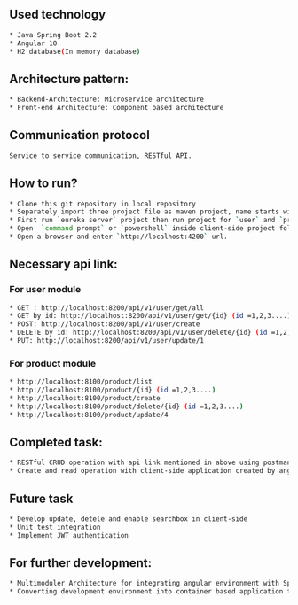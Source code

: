 ## Used technology
```bash
* Java Spring Boot 2.2
* Angular 10
* H2 database(In memory database)
```


## Architecture pattern:
```bash
* Backend-Architecture: Microservice architecture
* Front-end Architecture: Component based architecture
```


## Communication protocol
```bash
Service to service communication, RESTful API.
```


## How to run?
```bash
* Clone this git repository in local repository
* Separately import three project file as maven project, name starts with `assessment` to a `IDE` like `Eclipse` or `Intellij Idea`.
* First run `eureka server` project then run project for `user` and `product`
* Open  `command prompt` or `powershell` inside client-side project folder and run `ng-serve` command
* Open a browser and enter `http://localhost:4200` url.
```


## Necessary api link:
### For user module
```bash
* GET : http://localhost:8200/api/v1/user/get/all
* GET by id: http://localhost:8200/api/v1/user/get/{id} (id =1,2,3....)
* POST: http://localhost:8200/api/v1/user/create
* DELETE by id: http://localhost:8200/api/v1/user/delete/{id} (id =1,2,3....)
* PUT: http://localhost:8200/api/v1/user/update/1
```
### For product module
```bash
* http://localhost:8100/product/list
* http://localhost:8100/product/{id} (id =1,2,3....)
* http://localhost:8100/product/create
* http://localhost:8100/product/delete/{id} (id =1,2,3....)
* http://localhost:8100/product/update/4
```


## Completed task:
```bash
* RESTful CRUD operation with api link mentioned in above using postman.
* Create and read operation with client-side application created by angular 10.
```


## Future task
```bash
* Develop update, detele and enable searchbox in client-side
* Unit test integration
* Implement JWT authentication
```


## For further development: 
```bash
* Multimoduler Architecture for integrating angular environment with Spring Boot.
* Converting development environment into container based application to automate the environment flow. (Using docker,vagrant is perfect example for this use case.)
```
